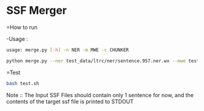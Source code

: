 SSF Merger
==========

=How to run

-Usage :
```bash
usage: merge.py [-h] -n NER -m MWE -c CHUNKER
```

```bash
python merge.py --ner test_data/ltrc/ner/sentence.957.ner.wx --mwe test_data/ltrc/mwe/sentence.957.mwe.wx --chunker test_data/ltrc/shallowParsed/sentence.957.shallowParse.wx
```
=Test
```bash
bash test.sh
```

Note :: The Input SSF Files should contain only 1 sentence for now, and the contents of the target ssf file is printed to STDOUT
